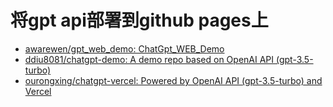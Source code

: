 # 将gpt api部署到github pages上
- [awarewen/gpt_web_demo: ChatGpt_WEB_Demo](https://github.com/awarewen/gpt_web_demo)
- [ddiu8081/chatgpt-demo: A demo repo based on OpenAI API (gpt-3.5-turbo)](https://github.com/ddiu8081/chatgpt-demo)
- [ourongxing/chatgpt-vercel: Powered by OpenAI API (gpt-3.5-turbo) and Vercel](https://github.com/ourongxing/chatgpt-vercel)
